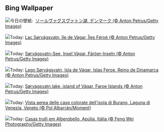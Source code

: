 ## Bing Wallpaper
![](https://www.bing.com/th?id=OHR.FaroeLake_JA-JP5563873968_UHD.jpg&w=1000)今日の壁紙: &nbsp;[ソールヴァグスヴァトン湖, デンマーク (© Anton Petrus/Getty Images)](https://www.bing.com/th?id=OHR.FaroeLake_JA-JP5563873968_UHD.jpg)
<br><br/>
![](https://www.bing.com/th?id=OHR.FaroeLake_FR-FR9783963301_UHD.jpg&w=1000)Today: [Lac Sørvágsvatn, île de Vágar, Îles Féroé (© Anton Petrus/Getty Images)](https://www.bing.com/th?id=OHR.FaroeLake_FR-FR9783963301_UHD.jpg)
<br><br/>
![](https://www.bing.com/th?id=OHR.FaroeLake_DE-DE3217982226_UHD.jpg&w=1000)Today: [Sørvágsvatn-See, Insel Vágar, Färöer-Inseln (© Anton Petrus/Getty Images)](https://www.bing.com/th?id=OHR.FaroeLake_DE-DE3217982226_UHD.jpg)
<br><br/>
![](https://www.bing.com/th?id=OHR.FaroeLake_ES-ES8719950614_UHD.jpg&w=1000)Today: [Lago Sørvágsvatn, Isla de Vágar, Islas Feroe, Reino de Dinamarca (© Anton Petrus/Getty Images)](https://www.bing.com/th?id=OHR.FaroeLake_ES-ES8719950614_UHD.jpg)
<br><br/>
![](https://www.bing.com/th?id=OHR.FaroeLake_EN-GB9601686603_UHD.jpg&w=1000)Today: [Sørvágsvatn lake, island of Vágar, Faroe Islands (© Anton Petrus/Getty Images)](https://www.bing.com/th?id=OHR.FaroeLake_EN-GB9601686603_UHD.jpg)
<br><br/>
![](https://www.bing.com/th?id=OHR.FestivalVenezia_IT-IT9738242817_UHD.jpg&w=1000)Today: [Vista aerea delle case colorate dell'isola di Burano, Laguna di Venezia, Veneto (© Pol Albarrán/Moment)](https://www.bing.com/th?id=OHR.FestivalVenezia_IT-IT9738242817_UHD.jpg)
<br><br/>
![](https://www.bing.com/th?id=OHR.TrulliHouses_PT-BR9475692206_UHD.jpg&w=1000)Today: [Casas trulli em Alberobello, Apúlia, Itália (© Feng Wei Photography/Getty Images)](https://www.bing.com/th?id=OHR.TrulliHouses_PT-BR9475692206_UHD.jpg)
<br><br/>
